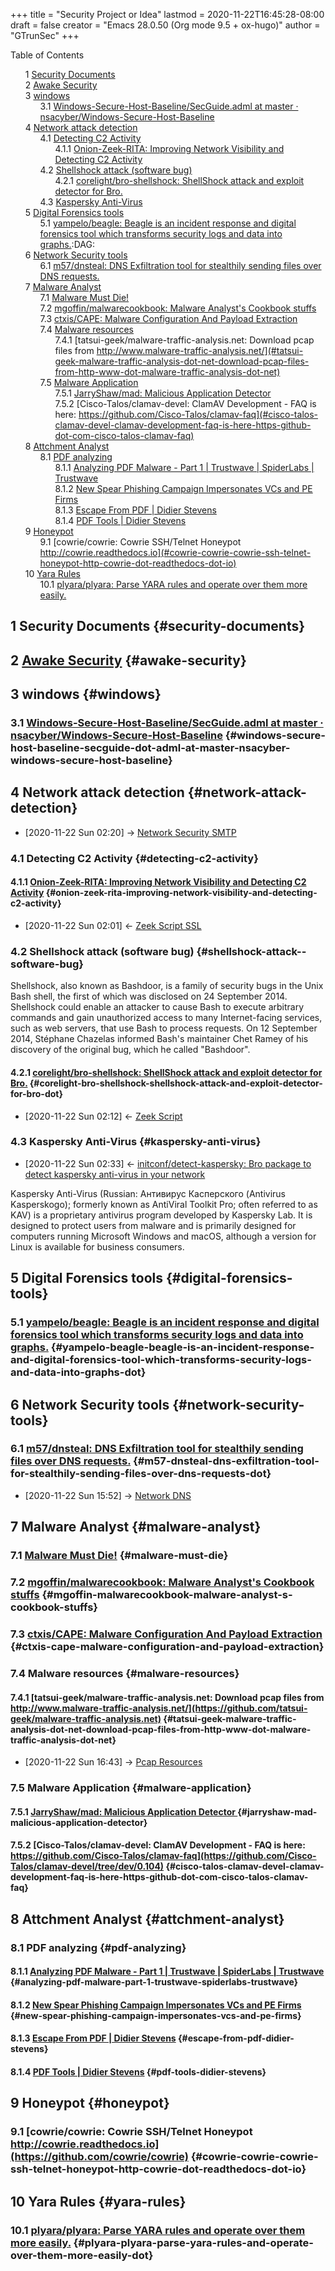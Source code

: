 +++
title = "Security Project or Idea"
lastmod = 2020-11-22T16:45:28-08:00
draft = false
creator = "Emacs 28.0.50 (Org mode 9.5 + ox-hugo)"
author = "GTrunSec"
+++

<style>
  .ox-hugo-toc ul {
    list-style: none;
  }
</style>
<div class="ox-hugo-toc toc">
<div></div>

<div class="heading">Table of Contents</div>

- <span class="section-num">1</span> [Security Documents](#security-documents)
- <span class="section-num">2</span> [Awake Security](#awake-security)
- <span class="section-num">3</span> [windows](#windows)
    - <span class="section-num">3.1</span> [Windows-Secure-Host-Baseline/SecGuide.adml at master · nsacyber/Windows-Secure-Host-Baseline](#windows-secure-host-baseline-secguide-dot-adml-at-master-nsacyber-windows-secure-host-baseline)
- <span class="section-num">4</span> [Network attack detection](#network-attack-detection)
    - <span class="section-num">4.1</span> [Detecting C2 Activity](#detecting-c2-activity)
        - <span class="section-num">4.1.1</span> [Onion-Zeek-RITA: Improving Network Visibility and Detecting C2 Activity](#onion-zeek-rita-improving-network-visibility-and-detecting-c2-activity)
    - <span class="section-num">4.2</span> [Shellshock attack (software bug)](#shellshock-attack--software-bug)
        - <span class="section-num">4.2.1</span> [corelight/bro-shellshock: ShellShock attack and exploit detector for Bro.](#corelight-bro-shellshock-shellshock-attack-and-exploit-detector-for-bro-dot)
    - <span class="section-num">4.3</span> [Kaspersky Anti-Virus](#kaspersky-anti-virus)
- <span class="section-num">5</span> [Digital Forensics tools](#digital-forensics-tools)
    - <span class="section-num">5.1</span> [yampelo/beagle: Beagle is an incident response and digital forensics tool which transforms security logs and data into graphs.](#yampelo-beagle-beagle-is-an-incident-response-and-digital-forensics-tool-which-transforms-security-logs-and-data-into-graphs-dot):DAG:
- <span class="section-num">6</span> [Network Security tools](#network-security-tools)
    - <span class="section-num">6.1</span> [m57/dnsteal: DNS Exfiltration tool for stealthily sending files over DNS requests.](#m57-dnsteal-dns-exfiltration-tool-for-stealthily-sending-files-over-dns-requests-dot)
- <span class="section-num">7</span> [Malware Analyst](#malware-analyst)
    - <span class="section-num">7.1</span> [Malware Must Die!](#malware-must-die)
    - <span class="section-num">7.2</span> [mgoffin/malwarecookbook: Malware Analyst's Cookbook stuffs](#mgoffin-malwarecookbook-malware-analyst-s-cookbook-stuffs)
    - <span class="section-num">7.3</span> [ctxis/CAPE: Malware Configuration And Payload Extraction](#ctxis-cape-malware-configuration-and-payload-extraction)
    - <span class="section-num">7.4</span> [Malware resources](#malware-resources)
        - <span class="section-num">7.4.1</span> [tatsui-geek/malware-traffic-analysis.net: Download pcap files from http://www.malware-traffic-analysis.net/](#tatsui-geek-malware-traffic-analysis-dot-net-download-pcap-files-from-http-www-dot-malware-traffic-analysis-dot-net)
    - <span class="section-num">7.5</span> [Malware Application](#malware-application)
        - <span class="section-num">7.5.1</span> [JarryShaw/mad: Malicious Application Detector ](#jarryshaw-mad-malicious-application-detector)
        - <span class="section-num">7.5.2</span> [Cisco-Talos/clamav-devel: ClamAV Development - FAQ is here: https://github.com/Cisco-Talos/clamav-faq](#cisco-talos-clamav-devel-clamav-development-faq-is-here-https-github-dot-com-cisco-talos-clamav-faq)
- <span class="section-num">8</span> [Attchment Analyst](#attchment-analyst)
    - <span class="section-num">8.1</span> [PDF analyzing](#pdf-analyzing)
        - <span class="section-num">8.1.1</span> [Analyzing PDF Malware - Part 1 | Trustwave | SpiderLabs | Trustwave](#analyzing-pdf-malware-part-1-trustwave-spiderlabs-trustwave)
        - <span class="section-num">8.1.2</span> [New Spear Phishing Campaign Impersonates VCs and PE Firms](#new-spear-phishing-campaign-impersonates-vcs-and-pe-firms)
        - <span class="section-num">8.1.3</span> [Escape From PDF | Didier Stevens](#escape-from-pdf-didier-stevens)
        - <span class="section-num">8.1.4</span> [PDF Tools | Didier Stevens](#pdf-tools-didier-stevens)
- <span class="section-num">9</span> [Honeypot](#honeypot)
    - <span class="section-num">9.1</span> [cowrie/cowrie: Cowrie SSH/Telnet Honeypot http://cowrie.readthedocs.io](#cowrie-cowrie-cowrie-ssh-telnet-honeypot-http-cowrie-dot-readthedocs-dot-io)
- <span class="section-num">10</span> [Yara Rules](#yara-rules)
    - <span class="section-num">10.1</span> [plyara/plyara: Parse YARA rules and operate over them more easily.](#plyara-plyara-parse-yara-rules-and-operate-over-them-more-easily-dot)

</div>
<!--endtoc-->



## <span class="section-num">1</span> Security Documents {#security-documents}


## <span class="section-num">2</span> [Awake Security](https://github.com/awakesecurity) {#awake-security}


## <span class="section-num">3</span> windows {#windows}


### <span class="section-num">3.1</span> [Windows-Secure-Host-Baseline/SecGuide.adml at master · nsacyber/Windows-Secure-Host-Baseline](https://github.com/nsacyber/Windows-Secure-Host-Baseline/blob/master/Windows/Group%20Policy%20Templates/en-US/SecGuide.adml) {#windows-secure-host-baseline-secguide-dot-adml-at-master-nsacyber-windows-secure-host-baseline}


## <span class="section-num">4</span> Network attack detection {#network-attack-detection}

-   <span class="timestamp-wrapper"><span class="timestamp">[2020-11-22 Sun 02:20] </span></span> -> [Network Security SMTP](network.md)


### <span class="section-num">4.1</span> Detecting C2 Activity {#detecting-c2-activity}


#### <span class="section-num">4.1.1</span> [Onion-Zeek-RITA: Improving Network Visibility and Detecting C2 Activity](https://www.sans.org/reading-room/whitepapers/detection/onion-zeek-rita-improving-network-visibility-detecting-c2-activity-38755) {#onion-zeek-rita-improving-network-visibility-and-detecting-c2-activity}

-   <span class="timestamp-wrapper"><span class="timestamp">[2020-11-22 Sun 02:01] </span></span> <- [Zeek Script SSL](awesome-zeek.md)


### <span class="section-num">4.2</span> Shellshock attack (software bug) {#shellshock-attack--software-bug}

Shellshock, also known as Bashdoor, is a family of security bugs in the Unix Bash shell, the first of which was disclosed on 24 September 2014. Shellshock could enable an attacker to cause Bash to execute arbitrary commands and gain unauthorized access to many Internet-facing services, such as web servers, that use Bash to process requests. On 12 September 2014, Stéphane Chazelas informed Bash's maintainer Chet Ramey of his discovery of the original bug, which he called "Bashdoor".


#### <span class="section-num">4.2.1</span> [corelight/bro-shellshock: ShellShock attack and exploit detector for Bro.](https://github.com/corelight/bro-shellshock) {#corelight-bro-shellshock-shellshock-attack-and-exploit-detector-for-bro-dot}

-   <span class="timestamp-wrapper"><span class="timestamp">[2020-11-22 Sun 02:12] </span></span> <- [Zeek Script](awesome-zeek.md)


### <span class="section-num">4.3</span> Kaspersky Anti-Virus {#kaspersky-anti-virus}

-   <span class="timestamp-wrapper"><span class="timestamp">[2020-11-22 Sun 02:33] </span></span> <- [initconf/detect-kaspersky: Bro package to detect kaspersky anti-virus in your network](awesome-zeek.md)

Kaspersky Anti-Virus (Russian: Антивирус Касперского (Antivirus Kasperskogo); formerly known as AntiViral Toolkit Pro; often referred to as KAV) is a proprietary antivirus program developed by Kaspersky Lab. It is designed to protect users from malware and is primarily designed for computers running Microsoft Windows and macOS, although a version for Linux is available for business consumers.


## <span class="section-num">5</span> Digital Forensics tools {#digital-forensics-tools}


### <span class="section-num">5.1</span> [yampelo/beagle: Beagle is an incident response and digital forensics tool which transforms security logs and data into graphs.](https://github.com/yampelo/beagle) {#yampelo-beagle-beagle-is-an-incident-response-and-digital-forensics-tool-which-transforms-security-logs-and-data-into-graphs-dot}


## <span class="section-num">6</span> Network Security tools {#network-security-tools}


### <span class="section-num">6.1</span> [m57/dnsteal: DNS Exfiltration tool for stealthily sending files over DNS requests.](https://github.com/m57/dnsteal) {#m57-dnsteal-dns-exfiltration-tool-for-stealthily-sending-files-over-dns-requests-dot}

-   <span class="timestamp-wrapper"><span class="timestamp">[2020-11-22 Sun 15:52] </span></span> -> [Network DNS](network.md)


## <span class="section-num">7</span> Malware Analyst {#malware-analyst}


### <span class="section-num">7.1</span> [Malware Must Die!](https://blog.malwaremustdie.org/) {#malware-must-die}


### <span class="section-num">7.2</span> [mgoffin/malwarecookbook: Malware Analyst's Cookbook stuffs](https://github.com/mgoffin/malwarecookbook) {#mgoffin-malwarecookbook-malware-analyst-s-cookbook-stuffs}


### <span class="section-num">7.3</span> [ctxis/CAPE: Malware Configuration And Payload Extraction](https://github.com/ctxis/CAPE) {#ctxis-cape-malware-configuration-and-payload-extraction}


### <span class="section-num">7.4</span> Malware resources {#malware-resources}


#### <span class="section-num">7.4.1</span> [tatsui-geek/malware-traffic-analysis.net: Download pcap files from http://www.malware-traffic-analysis.net/](https://github.com/tatsui-geek/malware-traffic-analysis.net) {#tatsui-geek-malware-traffic-analysis-dot-net-download-pcap-files-from-http-www-dot-malware-traffic-analysis-dot-net}

-   <span class="timestamp-wrapper"><span class="timestamp">[2020-11-22 Sun 16:43] </span></span> -> [Pcap Resources](network.md)


### <span class="section-num">7.5</span> Malware Application {#malware-application}


#### <span class="section-num">7.5.1</span> [JarryShaw/mad: Malicious Application Detector ](https://github.com/JarryShaw/mad) {#jarryshaw-mad-malicious-application-detector}


#### <span class="section-num">7.5.2</span> [Cisco-Talos/clamav-devel: ClamAV Development - FAQ is here: https://github.com/Cisco-Talos/clamav-faq](https://github.com/Cisco-Talos/clamav-devel/tree/dev/0.104) {#cisco-talos-clamav-devel-clamav-development-faq-is-here-https-github-dot-com-cisco-talos-clamav-faq}


## <span class="section-num">8</span> Attchment Analyst {#attchment-analyst}


### <span class="section-num">8.1</span> PDF analyzing {#pdf-analyzing}


#### <span class="section-num">8.1.1</span> [Analyzing PDF Malware - Part 1 | Trustwave | SpiderLabs | Trustwave](https://www.trustwave.com/en-us/resources/blogs/spiderlabs-blog/analyzing-pdf-malware-part-1/) {#analyzing-pdf-malware-part-1-trustwave-spiderlabs-trustwave}


#### <span class="section-num">8.1.2</span> [New Spear Phishing Campaign Impersonates VCs and PE Firms](https://info.phishlabs.com/blog/spear-phishing-campaign-impersonates-vcs-and-pe-firms) {#new-spear-phishing-campaign-impersonates-vcs-and-pe-firms}


#### <span class="section-num">8.1.3</span> [Escape From PDF | Didier Stevens](https://blog.didierstevens.com/2010/03/29/escape-from-pdf/) {#escape-from-pdf-didier-stevens}


#### <span class="section-num">8.1.4</span> [PDF Tools | Didier Stevens](https://blog.didierstevens.com/programs/pdf-tools/) {#pdf-tools-didier-stevens}


## <span class="section-num">9</span> Honeypot {#honeypot}


### <span class="section-num">9.1</span> [cowrie/cowrie: Cowrie SSH/Telnet Honeypot http://cowrie.readthedocs.io](https://github.com/cowrie/cowrie) {#cowrie-cowrie-cowrie-ssh-telnet-honeypot-http-cowrie-dot-readthedocs-dot-io}


## <span class="section-num">10</span> Yara Rules {#yara-rules}


### <span class="section-num">10.1</span> [plyara/plyara: Parse YARA rules and operate over them more easily.](https://github.com/plyara/plyara) {#plyara-plyara-parse-yara-rules-and-operate-over-them-more-easily-dot}
